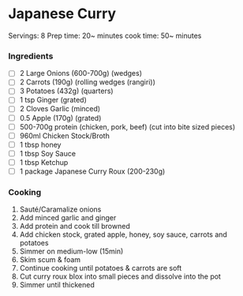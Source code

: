 # Japanese Curry
Servings: 8
Prep time: 20~ minutes
cook time: 50~ minutes
### Ingredients
- [ ] 2 Large Onions (600-700g) (wedges)
- [ ] 2 Carrots (190g) (rolling wedges (rangiri))
- [ ] 3 Potatoes (432g) (quarters)
- [ ] 1 tsp Ginger (grated)
- [ ] 2 Cloves Garlic (minced)
- [ ] 0.5 Apple (170g) (grated)
- [ ] 500-700g protein (chicken, pork, beef) (cut into bite sized pieces)
- [ ] 960ml Chicken Stock/Broth
- [ ] 1 tbsp honey
- [ ] 1 tbsp Soy Sauce
- [ ] 1 tbsp Ketchup
- [ ] 1 package Japanese Curry Roux (200-230g)
### Cooking
1. Sauté/Caramalize onions
2. Add minced garlic and ginger
3. Add protein and cook till browned
4. Add chicken stock, grated apple, honey, soy sauce, carrots and potatoes
5. Simmer on medium-low (15min)
6. Skim scum & foam
7. Continue cooking until potatoes & carrots are soft
8. Cut curry roux blox into small pieces and dissolve into the pot
9. Simmer until thickened